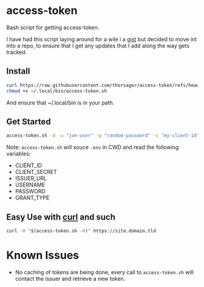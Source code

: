 # access-token
Bash script for getting access-token.

I have had this script laying around for a wile i a [gist](https://gist.github.com/thorsager/cad8f5a00ab6b0b0520173cbfa667a09)
but decided to move int into a repo, to ensure that I get any updates that 
I add along the way gets tracked.

## Install
```bash
curl https://raw.githubusercontent.com/thorsager/access-token/refs/heads/main/access-token.sh --out ~/.local/bin/
chmod +x ~/.local/bin/access-token.sh
```
And ensure that ~/.local/bin is in your path.

## Get Started
```bash
access-token.sh -d -u "joe-user" -p "random-password" -c "my-client-id" -r "realm" -i https://issuer.domain.tld
```
Note: `access-token.sh` will souce `.env` in CWD and read the following variables:
 - CLIENT_ID
 - CLIENT_SECRET
 - ISSUER_URL
 - USERNAME
 - PASSWORD
 - GRANT_TYPE

## Easy Use with [curl](https://curl.se/) and such
```bash
curl -H "$(access-token.sh -H)" https://site.domain.tld
```

# Known Issues
- No caching of tokens are being done, every call to `access-token.sh` will contact the issuer and retrieve a
  new token.
